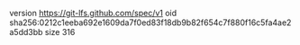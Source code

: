version https://git-lfs.github.com/spec/v1
oid sha256:0212c1eeba692e1609da7f0ed83f18db9b82f654c7f880f16c5fa4ae2a5dd3bb
size 316
